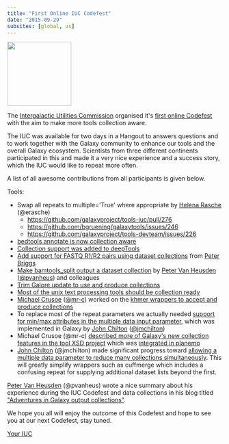 ```yaml
---
title: "First Online IUC Codefest"
date: "2015-09-29"
subsites: [global, us]
---
```

<div class='right'><a href='https://github.com/galaxyproject/tools-iuc/issues/239'><img src="/images/icons/DatasetCollectionIconInForm.png" alt="" width="150" /></a>
</div>

The [Intergalactic Utilities Commission](https://wiki.galaxyproject.org/IUC) organised it's
[first online Codefest](https://github.com/galaxyproject/tools-iuc/issues/239) with the aim to make more tools collection aware.

The IUC was available for two days in a Hangout to answers questions and to work together with the
Galaxy community to enhance our tools and the overall Galaxy ecosystem.
Scientists from three different continents participated in this and made it a very nice experience and a success story,
which the IUC would like to repeat more often.

A list of all awesome contributions from all participants is given below.

Tools:

* Swap all repeats to multiple='True' where appropriate by [Helena Rasche](/people/helena-rasche/) (@erasche)
    * https://github.com/galaxyproject/tools-iuc/pull/276
    * https://github.com/bgruening/galaxytools/issues/246
    * https://github.com/galaxyproject/tools-devteam/issues/226
* [bedtools annotate is now collection aware](https://github.com/galaxyproject/tools-iuc/pull/282)
* [Collection support was added to deepTools](https://github.com/fidelram/deepTools/commit/3bc1d1c6f4e28ac7ff8df79fe4e3f00a195938e6)
* [Add support for FASTQ R1/R2 pairs using dataset collections](https://github.com/fls-bioinformatics-core/galaxy-tools/commit/5de7f4ba384afb0a67b89c01f6884288b48ab8cf) from [Peter Briggs](http://www.ls.manchester.ac.uk/people/profile/?alias=briggsp)
* [Make bamtools_split output a dataset collection](https://github.com/galaxyproject/tools-devteam/pull/227) by [Peter Van Heusden](https://twitter.com/pvanheus) ([@pvanheus](https://github.com/pvanheus)) and colleagues
* [Trim Galore update to use and produce collections](https://github.com/bgruening/galaxytools/pull/245)
* [Most of the unix text processing tools should be collection ready](https://github.com/bgruening/galaxytools/tree/master/tools/text_processing/text_processing)
* [Michael Crusoe](https://impactstory.org/MichaelRCrusoe) ([@mr-c](https://github.com/mr-c)) worked on the [khmer wrappers to accept and produce collections](https://github.com/galaxyproject/tools-iuc/pull/80)
* To replace most of the repeat parameters we actually needed [support for min/max attributes in the multiple data input parameter](https://github.com/galaxyproject/galaxy/issues/765.), which was implemented in Galaxy by [John Chilton](/people/john-chilton/) ([@jmchilton](https://github.com/jmchilton))
* Michael Crusoe (@mr-c) [described more of Galaxy's new collection features in the tool XSD project](https://github.com/JeanFred/Galaxy-XSD/pull/4) which was [integrated in planemo](https://github.com/galaxyproject/planemo/pull/309)
* [John Chilton](/people/john-chilton/) (@jmchilton) made significant progress toward [allowing a multiple data parameter to reduce many collections simultaneously](https://github.com/galaxyproject/galaxy/pull/805). This will greatly simplify wrappers such as cuffmerge which includes a confusing repeat for supplying additional dataset lists beyond the first.

[Peter Van Heusden](https://twitter.com/pvanheus) (@pvanheus) wrote a nice summary about his experience during the IUC Codefest and data collections in his blog titled ["Adventures in Galaxy output collections"](http://pvh.wp.sanbi.ac.za/2015/09/18/adventures-in-galaxy-output-collections/).

We hope you all will enjoy the outcome of this Codefest and hope to see you at our next Codefest, stay tuned.

[Your IUC](/iuc/)
